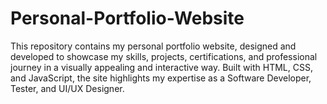 # Personal-Portfolio-Website
This repository contains my personal portfolio website, designed and developed to showcase my skills, projects, certifications, and professional journey in a visually appealing and interactive way. Built with HTML, CSS, and JavaScript, the site highlights my expertise as a Software Developer, Tester, and UI/UX Designer.
